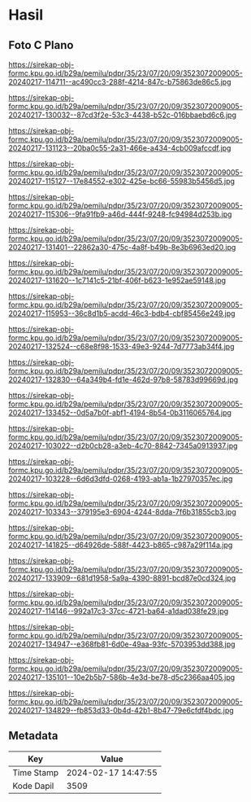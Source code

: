 # Hasil

## Foto C Plano

https://sirekap-obj-formc.kpu.go.id/b29a/pemilu/pdpr/35/23/07/20/09/3523072009005-20240217-114711--ac490cc3-288f-4214-847c-b75863de86c5.jpg

https://sirekap-obj-formc.kpu.go.id/b29a/pemilu/pdpr/35/23/07/20/09/3523072009005-20240217-130032--87cd3f2e-53c3-4438-b52c-016bbaebd6c6.jpg

https://sirekap-obj-formc.kpu.go.id/b29a/pemilu/pdpr/35/23/07/20/09/3523072009005-20240217-131123--20ba0c55-2a31-466e-a434-4cb009afccdf.jpg

https://sirekap-obj-formc.kpu.go.id/b29a/pemilu/pdpr/35/23/07/20/09/3523072009005-20240217-115127--17e84552-e302-425e-bc66-55983b5456d5.jpg

https://sirekap-obj-formc.kpu.go.id/b29a/pemilu/pdpr/35/23/07/20/09/3523072009005-20240217-115306--9fa91fb9-a46d-444f-9248-fc94984d253b.jpg

https://sirekap-obj-formc.kpu.go.id/b29a/pemilu/pdpr/35/23/07/20/09/3523072009005-20240217-131401--22862a30-475c-4a8f-b49b-8e3b6963ed20.jpg

https://sirekap-obj-formc.kpu.go.id/b29a/pemilu/pdpr/35/23/07/20/09/3523072009005-20240217-131620--1c7141c5-21bf-406f-b623-1e952ae59148.jpg

https://sirekap-obj-formc.kpu.go.id/b29a/pemilu/pdpr/35/23/07/20/09/3523072009005-20240217-115953--36c8d1b5-acdd-46c3-bdb4-cbf85456e249.jpg

https://sirekap-obj-formc.kpu.go.id/b29a/pemilu/pdpr/35/23/07/20/09/3523072009005-20240217-132524--c68e8f98-1533-49e3-9244-7d7773ab34f4.jpg

https://sirekap-obj-formc.kpu.go.id/b29a/pemilu/pdpr/35/23/07/20/09/3523072009005-20240217-132830--64a349b4-fd1e-462d-97b8-58783d99669d.jpg

https://sirekap-obj-formc.kpu.go.id/b29a/pemilu/pdpr/35/23/07/20/09/3523072009005-20240217-133452--0d5a7b0f-abf1-4194-8b54-0b3116065764.jpg

https://sirekap-obj-formc.kpu.go.id/b29a/pemilu/pdpr/35/23/07/20/09/3523072009005-20240217-103022--d2b0cb28-a3eb-4c70-8842-7345a0913937.jpg

https://sirekap-obj-formc.kpu.go.id/b29a/pemilu/pdpr/35/23/07/20/09/3523072009005-20240217-103228--6d6d3dfd-0268-4193-ab1a-1b27970357ec.jpg

https://sirekap-obj-formc.kpu.go.id/b29a/pemilu/pdpr/35/23/07/20/09/3523072009005-20240217-103343--379195e3-6904-4244-8dda-7f6b31855cb3.jpg

https://sirekap-obj-formc.kpu.go.id/b29a/pemilu/pdpr/35/23/07/20/09/3523072009005-20240217-141825--d64926de-588f-4423-b865-c987a29f114a.jpg

https://sirekap-obj-formc.kpu.go.id/b29a/pemilu/pdpr/35/23/07/20/09/3523072009005-20240217-133909--681d1958-5a9a-4390-8891-bcd87e0cd324.jpg

https://sirekap-obj-formc.kpu.go.id/b29a/pemilu/pdpr/35/23/07/20/09/3523072009005-20240217-114146--992a17c3-37cc-4721-ba64-a1dad038fe29.jpg

https://sirekap-obj-formc.kpu.go.id/b29a/pemilu/pdpr/35/23/07/20/09/3523072009005-20240217-134947--e368fb81-6d0e-49aa-93fc-5703953dd388.jpg

https://sirekap-obj-formc.kpu.go.id/b29a/pemilu/pdpr/35/23/07/20/09/3523072009005-20240217-135101--10e2b5b7-586b-4e3d-be78-d5c2366aa405.jpg

https://sirekap-obj-formc.kpu.go.id/b29a/pemilu/pdpr/35/23/07/20/09/3523072009005-20240217-134829--fb853d33-0b4d-42b1-8b47-79e6cfdf4bdc.jpg


## Metadata

| Key        | Value               |
| ---------- | ------------------- |
| Time Stamp | 2024-02-17 14:47:55 |
| Kode Dapil | 3509                |



